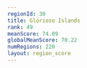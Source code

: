 ```yaml
---
regionId: 30
title: Glorioso Islands
rank: 49
meanScore: 74.09
globalMeanScore: 70.22
numRegions: 220
layout: region_score
---
```

